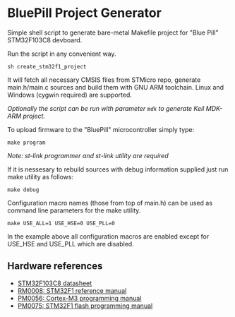 # BluePill Project Generator

Simple shell script to generate bare-metal Makefile project for "Blue Pill" STM32F103C8 devboard.

Run the script in any convenient way.

`sh create_stm32f1_project`

It will fetch all necessary CMSIS files from STMicro repo, generate main.h/main.c sources and build them with GNU ARM toolchain. Linux and Windows (cygwin required) are supported.

*Optionally the script can be run with parameter `mdk` to generate Keil MDK-ARM project.*

To upload firmware to the "BluePill" microcontroller simply type:

  `make program`
  
*Note: st-link programmer and st-link utility are required*


If it is nessesary to rebuild sources with debug information supplied just run make utility as follows:

  `make debug`
  
Configuration macro names (those from top of main.h) can be used as command line parameters for the make utility.

  `make USE_ALL=1 USE_HSE=0 USE_PLL=0` 
  
In the example above all configuration macros are enabled except for USE_HSE and USE_PLL which are disabled.

## Hardware references

* [STM32F103C8 datasheet](https://www.st.com/resource/en/datasheet/stm32f103c8.pdf)
* [RM0008: STM32F1 reference manual](https://www.st.com/resource/en/reference_manual/cd00171190.pdf)
* [PM0056: Cortex-M3 programming manual](https://www.st.com/resource/en/programming_manual/cd00228163.pdf)
* [PM0075: STM32F1 flash programming manual](https://www.st.com/resource/en/programming_manual/cd00283419.pdf)

